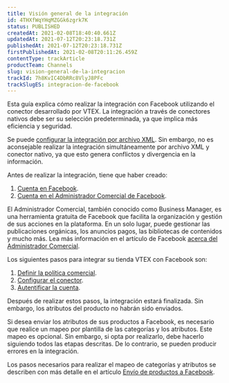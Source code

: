 ```yaml
---
title: Visión general de la integración
id: 4THXfWqYHqMZGGk6zgrk7K
status: PUBLISHED
createdAt: 2021-02-08T18:40:40.661Z
updatedAt: 2021-07-12T20:23:18.731Z
publishedAt: 2021-07-12T20:23:18.731Z
firstPublishedAt: 2021-02-08T20:11:26.459Z
contentType: trackArticle
productTeam: Channels
slug: vision-general-de-la-integracion
trackId: 7h8KvIC4DbRRc8VlyJ8PFc
trackSlugES: integracion-de-facebook
---
```


Esta guía explica cómo realizar la integración con Facebook utilizando el conector desarrollado por VTEX. La integración a través de conectores nativos debe ser su selección predeterminada, ya que implica más eficiencia y seguridad.

<div class="alert alert-danger">
Se puede <a href="https://help.vtex.com/es/tutorial/configurando-xml--tutorials_242">configurar la integración por archivo XML</a>. Sin embargo, no es aconsejable realizar la integración simultáneamente por archivo XML y conector nativo, ya que esto genera conflictos y divergencia en la información.
</div>

Antes de realizar la integración, tiene que haber creado:

1. [Cuenta en Facebook](https://www.facebook.com/). 
2. [Cuenta en el Administrador Comercial de Facebook](https://business.facebook.com/business/help/1710077379203657?id=180505742745347).

El Administrador Comercial, también conocido como Business Manager, es una herramienta gratuita de Facebook que facilita la organización y gestión de sus acciones en la plataforma. En un solo lugar, puede gestionar las publicaciones orgánicas, los anuncios pagos, las bibliotecas de contenidos y mucho más. Lea más información en el artículo de Facebook [acerca del Administrador Comercial](https://business.facebook.com/business/help/113163272211510?id=180505742745347&recommended_by=1910428752389787).

Los siguientes pasos para integrar su tienda VTEX con Facebook son:

1. [Definir la política comercial](https://help.vtex.com/es/tracks/integracao-com-o-facebook--7h8KvIC4DbRRc8VlyJ8PFc/747gwmk5oMkyb6FtwLo17B).
2. [Configurar el conector](https://help.vtex.com/es/tracks/integracao-com-o-facebook--7h8KvIC4DbRRc8VlyJ8PFc/5OP69kHWKca01wLH0w10jX).
3. [Autentificar la cuenta](https://help.vtex.com/es/tracks/integracao-com-o-facebook--7h8KvIC4DbRRc8VlyJ8PFc/41qzoa7TWIYTyIhABHdgzI).

Después de realizar estos pasos, la integración estará finalizada. Sin embargo, los atributos del producto no habrán sido enviados.

<div class="alert alert-info">
Si desea enviar los atributos de sus productos a Facebook, es necesario que realice un mapeo por plantilla de las categorías y los atributos. Este mapeo es opcional. Sin embargo, si opta por realizarlo, debe hacerlo siguiendo todos las etapas descritas. De lo contrario, se pueden producir errores en la integración.
</div>

Los pasos necesarios para realizar el mapeo de categorías y atributos se describen con más detalle en el artículo [Envío de productos a Facebook](https://help.vtex.com/es/tracks/integracao-com-o-facebook--7h8KvIC4DbRRc8VlyJ8PFc/41qzoa7TWIYTyIhABHdgzI).
